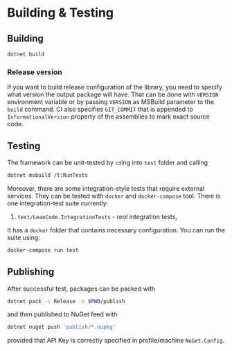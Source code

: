 # Building & Testing

## Building

```sh
dotnet build
```

### Release version

If you want to build release configuration of the library, you need to specify what version the output package will have. That can be done with `VERSION` environment variable or by passing `VERSION` as MSBuild parameter to the `build` command. CI also specifies `GIT_COMMIT` that is appended to `InformationalVersion` property of the assemblies to mark exact source code.

## Testing

The framework can be unit-tested by `cd`ing into `test` folder and calling

```sh
dotnet msbuild /t:RunTests
```

Moreover, there are some integration-style tests that require external services. They can be tested with `docker` and `docker-compose` tool. There is one integration-test suite currently:

 1. `test/LeanCode.IntegrationTests` - _real_ integration tests,

It has a `docker` folder that contains necessary configuration. You can run the suite using:

```sh
docker-compose run test
```

## Publishing

After successful test, packages can be packed with

```sh
dotnet pack -c Release -o $PWD/publish
```

and then published to NuGet feed with

```sh
dotnet nuget push 'publish/*.nupkg'
```

provided that API Key is correctly specified in profile/machine `NuGet.Config`.

